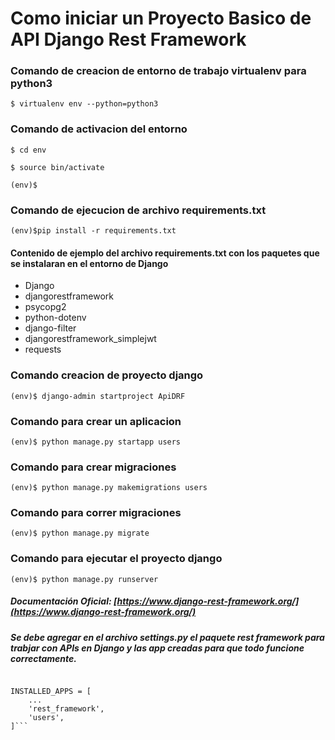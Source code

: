 # Como iniciar un Proyecto Basico de API Django Rest Framework

### **Comando de creacion de entorno de trabajo virtualenv para python3**
`$ virtualenv env --python=python3`

### **Comando de activacion del entorno**
`$ cd env`

`$ source bin/activate`

`(env)$`

### **Comando de ejecucion de archivo requirements.txt**
`(env)$pip install -r requirements.txt`

#### **Contenido de ejemplo del archivo requirements.txt con los paquetes que se instalaran en el entorno de Django**

* Django
* djangorestframework
* psycopg2
* python-dotenv
* django-filter
* djangorestframework_simplejwt
* requests

### **Comando creacion de proyecto django**
`(env)$ django-admin startproject ApiDRF`

### **Comando para crear un aplicacion**
`(env)$ python manage.py startapp users`

### **Comando para crear migraciones**
`(env)$ python manage.py makemigrations users`

### **Comando para correr migraciones**
`(env)$ python manage.py migrate`

### **Comando para ejecutar el proyecto django** 
`(env)$ python manage.py runserver`

##### Documentación Oficial: [https://www.django-rest-framework.org/](https://www.django-rest-framework.org/)

##### Se debe agregar en el archivo *settings.py* el paquete rest framework para trabjar con APIs en Django y las app creadas para que todo funcione correctamente.

``` # Application definition

INSTALLED_APPS = [
    ...
    'rest_framework',
    'users',
]```
